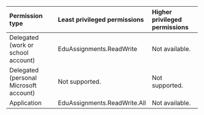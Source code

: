 |Permission type|Least privileged permissions|Higher privileged permissions|
|:---|:---|:---|
|Delegated (work or school account)|EduAssignments.ReadWrite|Not available.|
|Delegated (personal Microsoft account)|Not supported.|Not supported.|
|Application|EduAssignments.ReadWrite.All|Not available.|
